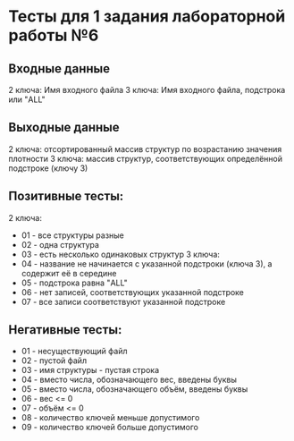 ﻿# Тесты для 1 задания лабораторной работы №6

## Входные данные
2 ключа:
Имя входного файла
3 ключа:
Имя входного файла, подстрока или "ALL"

## Выходные данные
2 ключа:
отсортированный массив структур по возрастанию значения плотности
3 ключа:
массив структур, соответствующих определённой подстроке (ключу 3)

## Позитивные тесты:
2 ключа:
- 01 - все структуры разные
- 02 - одна структура
- 03 - есть несколько одинаковых структур
3 ключа:
- 04 - название не начинается с указанной подстроки (ключа 3), а содержит её в середине
- 05 - подстрока равна "ALL"
- 06 - нет записей, соответствующих указанной подстроке
- 07 - все записи соответствуют указанной подстроке

## Негативные тесты:
- 01 - несуществующий файл
- 02 - пустой файл
- 03 - имя структуры - пустая строка
- 04 - вместо числа, обозначающего вес, введены буквы
- 05 - вместо числа, обозначающего объём, введены буквы
- 06 - вес <= 0
- 07 - объём <= 0
- 08 - количество ключей меньше допустимого
- 09 - количество ключей больше допустимого
